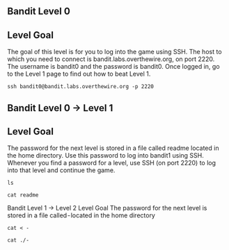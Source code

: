 ## Bandit Level 0
## Level Goal
The goal of this level is for you to log into the game using SSH. The host to which you need to connect is bandit.labs.overthewire.org, on port 2220. The username is bandit0 and the password is bandit0. Once logged in, go to the Level 1 page to find out how to beat Level 1.
```
ssh bandit0@bandit.labs.overthewire.org -p 2220
```

## Bandit Level 0 → Level 1
## Level Goal
The password for the next level is stored in a file called readme located in the home directory. Use this password to log into bandit1 using SSH. Whenever you find a password for a level, use SSH (on port 2220) to log into that level and continue the game.
```
ls
```
```
cat readme
```

Bandit Level 1 → Level 2
Level Goal
The password for the next level is stored in a file called - located in the home directory

```
cat < -
```

```
cat ./-
```